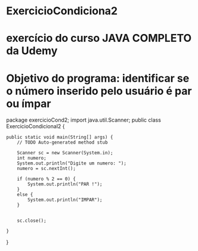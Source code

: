 # ExercicioCondiciona2
# exercício do curso JAVA COMPLETO da Udemy 
# Objetivo do programa: identificar se o número inserido pelo usuário é par ou ímpar 

package exercicioCond2;
import java.util.Scanner;
public class ExercicioCondicional2 {

	public static void main(String[] args) {
		// TODO Auto-generated method stub
		
		Scanner sc = new Scanner(System.in);
		int numero;
		System.out.println("Digite um numero: ");
		numero = sc.nextInt();
		
		if (numero % 2 == 0) {
			System.out.println("PAR !");
		}
		else {
			System.out.println("IMPAR");
		}
		
		
		sc.close();
		
	}

}

